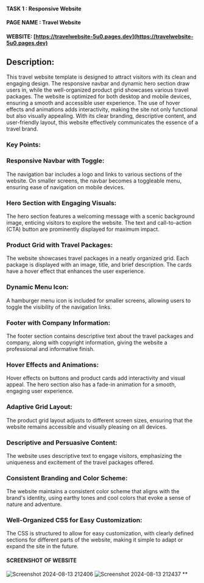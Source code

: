 #### TASK 1  : Responsive Website

#### PAGE NAME : Travel Website

#### WEBSITE: [https://travelwebsite-5u0.pages.dev](https://travelwebsite-5u0.pages.dev)

## Description:

This travel website template is designed to attract visitors with its clean and engaging design. The responsive navbar and dynamic hero section draw users in, while the well-organized product grid showcases various travel packages. The website is optimized for both desktop and mobile devices, ensuring a smooth and accessible user experience. The use of hover effects and animations adds interactivity, making the site not only functional but also visually appealing. With its clear branding, descriptive content, and user-friendly layout, this website effectively communicates the essence of a travel brand.

### Key Points:

### Responsive Navbar with Toggle:

The navigation bar includes a logo and links to various sections of the website. On smaller screens, the navbar becomes a toggleable menu, ensuring ease of navigation on mobile devices.

### Hero Section with Engaging Visuals:
The hero section features a welcoming message with a scenic background image, enticing visitors to explore the website. The text and call-to-action (CTA) button are prominently displayed for maximum impact.

### Product Grid with Travel Packages:
The website showcases travel packages in a neatly organized grid. Each package is displayed with an image, title, and brief description. The cards have a hover effect that enhances the user experience.

### Dynamic Menu Icon:
A hamburger menu icon is included for smaller screens, allowing users to toggle the visibility of the navigation links.

### Footer with Company Information:
The footer section contains descriptive text about the travel packages and company, along with copyright information, giving the website a professional and informative finish.

### Hover Effects and Animations:
Hover effects on buttons and product cards add interactivity and visual appeal. The hero section also has a fade-in animation for a smooth, engaging user experience.

### Adaptive Grid Layout:
The product grid layout adjusts to different screen sizes, ensuring that the website remains accessible and visually pleasing on all devices.

### Descriptive and Persuasive Content:
The website uses descriptive text to engage visitors, emphasizing the uniqueness and excitement of the travel packages offered.

### Consistent Branding and Color Scheme:
The website maintains a consistent color scheme that aligns with the brand's identity, using earthy tones and cool colors that evoke a sense of nature and adventure.

### Well-Organized CSS for Easy Customization:
The CSS is structured to allow for easy customization, with clearly defined sections for different parts of the website, making it simple to adapt or expand the site in the future.

#### SCREENSHOT OF WEBSITE

![Screenshot 2024-08-13 212406](https://github.com/user-attachments/assets/4f6654a6-bc77-4e18-a325-fdafd13bf573)
![Screenshot 2024-08-13 212437](https://github.com/user-attachments/assets/67df1d28-0fa4-45ca-9014-a1f8a15f9e64)
**
